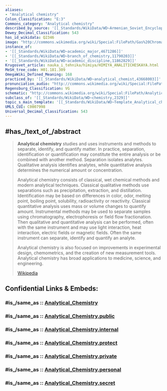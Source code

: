 ```yaml
---
aliases:
- "Analytical chemistry"
Colon_Classification: "E:3"
Commons_category: "Analytical chemistry"
described_by_source: '[[_Standards/WikiData/WD~Armenian_Soviet_Encyclopedia,_vol._11,124355862]]'
Dewey_Decimal_Classification: 543
has_id_wikidata: Q2346
image: "http://commons.wikimedia.org/wiki/Special:FilePath/Gas%20Chromatography%20Laboratory.jpg"
instance_of:
- '[[_Standards/WikiData/WD~academic_major,4671286]]'
- '[[_Standards/WikiData/WD~branch_of_chemistry,11790203]]'
- '[[_Standards/WikiData/WD~academic_discipline,11862829]]'
Krugosvet_article: nauka_i_tehnika/himiya/HIMIYA_ANALITICHESKAYA.html
MeSH_tree_code: H01.181.309
OmegaWiki_Defined_Meaning: 168
practiced_by: '[[_Standards/WikiData/WD~analytical_chemist,43668003]]'
pronunciation_audio: "http://commons.wikimedia.org/wiki/Special:FilePath/LL-Q1321%20%28spa%29-ElsaBornFree-qu%C3%ADmica%20anal%C3%ADtica.wav"
Regensburg_Classification: VG
schematic: "http://commons.wikimedia.org/wiki/Special:FilePath/Analytical%20instrument.png"
subclass_of: '[[_Standards/WikiData/WD~chemistry,2329]]'
topic_s_main_template: '[[_Standards/WikiData/WD~Template_Analytical_chemistry,8084583]]'
UMLS_CUI: C0007998
Universal_Decimal_Classification: 543
---
```


## #has_/text_of_/abstract 

> **Analytical chemistry** studies and uses instruments and methods to separate, identify, and quantify matter. In practice, separation, identification or quantification may constitute the entire analysis or be combined with another method. Separation isolates analytes. Qualitative analysis identifies analytes, while quantitative analysis determines the numerical amount or concentration.
>
> Analytical chemistry consists of classical, wet chemical methods and modern analytical techniques. Classical qualitative methods use separations such as precipitation, extraction, and distillation. Identification may be based on differences in color, odor, melting point, boiling point, solubility, radioactivity or reactivity. Classical quantitative analysis uses mass or volume changes to quantify amount. Instrumental methods may be used to separate samples using chromatography, electrophoresis or field flow fractionation. Then qualitative and quantitative analysis can be performed, often with the same instrument and may use light interaction,  heat interaction, electric fields or magnetic fields. Often the same instrument can separate, identify and quantify an analyte.
>
> Analytical chemistry is also focused on improvements in experimental design, chemometrics, and the creation of new measurement tools. Analytical chemistry has broad applications to medicine, science, and engineering.
>
> [Wikipedia](https://en.wikipedia.org/wiki/Analytical%20chemistry)


## Confidential Links & Embeds: 

### #is_/same_as :: [Analytical_Chemistry](Analytical_Chemistry.md) 

### #is_/same_as :: [Analytical_Chemistry.public](/_public/Chemistry/Analytical_Chemistry.public.md) 

### #is_/same_as :: [Analytical_Chemistry.internal](/_internal/Chemistry/Analytical_Chemistry.internal.md) 

### #is_/same_as :: [Analytical_Chemistry.protect](/_protect/Chemistry/Analytical_Chemistry.protect.md) 

### #is_/same_as :: [Analytical_Chemistry.private](/_private/Chemistry/Analytical_Chemistry.private.md) 

### #is_/same_as :: [Analytical_Chemistry.personal](/_personal/Chemistry/Analytical_Chemistry.personal.md) 

### #is_/same_as :: [Analytical_Chemistry.secret](/_secret/Chemistry/Analytical_Chemistry.secret.md)


